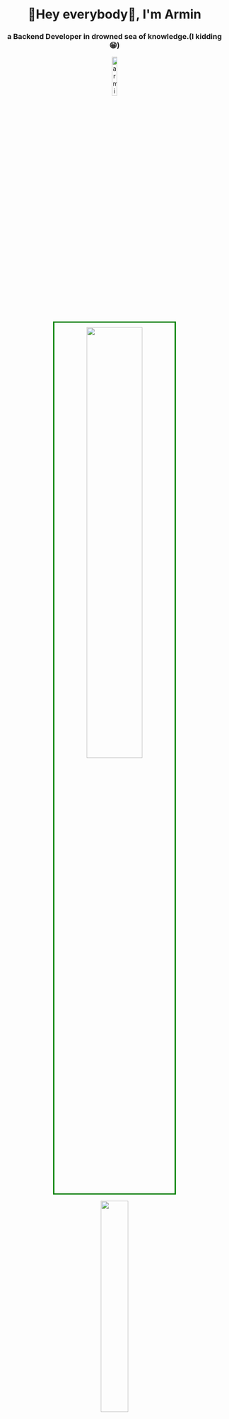 <h1 align="center">👋Hey everybody👋, I'm Armin</h1>
<h3 align="center">a Backend Developer in drowned sea of knowledge.(I kidding😁)</h3>

<p align="center">
<img src="https://komarev.com/ghpvc/?username=arminatwork&label=my+profile+views&style=plastic" style="width:15%" alt="armin habibi"/>
</p>

<p align="center">
<picture>
<source 
  srcset="https://github-readme-stats.vercel.app/api?username=arminatwork&show_icons=true&theme=radical"
  media="(prefers-color-scheme: dark)"
/>
<img style="margin:auto; width:50%; border:3px solid green; padding:10px;" src="https://github-readme-stats.vercel.app/api?username=arminatwork&show_icons=true" />
</picture>
</p>

<p align="center">
<img style="width:35%;" src="https://github-readme-stats.vercel.app/api/top-langs/?username=arminatwork&hide=scss,less,svelte,css,html,php,dockerfile,batchfile,javascript" />
</p>
